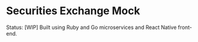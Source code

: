 # Securities Exchange Mock
Status: [WIP]
Built using Ruby and Go microservices and React Native front-end.
